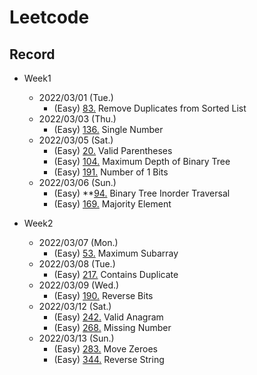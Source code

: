 # Leetcode

## Record

- Week1
  - 2022/03/01 (Tue.)
    - (Easy) [83.](adam_leetcode/easy/83_Remove_Duplicates_from_Sorted_List.c) Remove Duplicates from Sorted List
  - 2022/03/03 (Thu.)
    - (Easy) [136.](adam_leetcode/easy/136_Single_Number.c) Single Number
  - 2022/03/05 (Sat.)
    - (Easy) [20.](adam_leetcode/easy/20_Valid_Parentheses.c) Valid Parentheses
    - (Easy) [104.](adam_leetcode/easy/104_Maximum_Depth_of_Binary_Tree.c) Maximum Depth of Binary Tree
    - (Easy) [191.](adam_leetcode/easy/191_Number_of_1_Bits.c) Number of 1 Bits
  - 2022/03/06 (Sun.)
    - (Easy) **[94.](adam_leetcode/easy/94_Binary_Tree_Inorder_Traversal.c) Binary Tree Inorder Traversal 
    - (Easy) [169.](adam_leetcode/easy/169_Majority_Element.c) Majority Element

- Week2
  - 2022/03/07 (Mon.)
    - (Easy) [53.](adam_leetcode/easy/53_Maximum_Subarray.c) Maximum Subarray
  - 2022/03/08 (Tue.)
    - (Easy) [217.](adam_leetcode/easy/217_Contains_Duplicate.c) Contains Duplicate
  - 2022/03/09 (Wed.)
    - (Easy) [190.](adam_leetcode/easy/190_Reverse_Bits.c) Reverse Bits
  - 2022/03/12 (Sat.)
    - (Easy) [242.](adam_leetcode/easy/242_Valid_Anagram.c) Valid Anagram
    - (Easy) [268.](adam_leetcode/easy/268_Missing_Number.c) Missing Number
  - 2022/03/13 (Sun.)
    - (Easy) [283.](adam_leetcode/easy/283_Move_Zeroes.c) Move Zeroes
    - (Easy) [344.](adam_leetcode/easy/344_Reverse_String.c) Reverse String